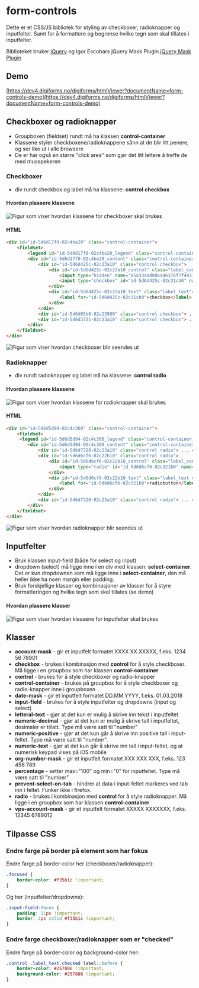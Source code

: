 # form-controls

Dette er et CSS/JS bibliotek for styling av checkboxer, radioknapper og inputfelter.
Samt for å formattere og begrense hvilke tegn som skal tillates i inputfelter.

Biblioteket bruker [jQuery](https://jquery.com/) og Igor Escobars jQuery Mask Plugin [jQuery Mask Plugin](https://igorescobar.github.io/jQuery-Mask-Plugin/)

## Demo
[https://dev4.digiforms.no/digiforms/htmlViewer?documentName=form-controls-demo](https://dev4.digiforms.no/digiforms/htmlViewer?documentName=form-controls-demo)

## Checkboxer og radioknapper
* Groupboxen (fieldset) rundt må ha klassen **control-container**
* Klassene styler checkboxene/radioknappene sånn at de blir litt penere, og ser like ut i alle browsere
* De er har også en større "click area" som gjør det litt lettere å treffe de med musepekeren

### Checkboxer
* div rundt checkbox og label må ha klassene: **control** **checkbox**

#### Hvordan plassere klassene
![Figur som viser hvordan klassene for checkboxer skal brukes](https://rawgit.com/MetafocusAS/form-controls/master/images/drawing-checkboxer.svg)

#### HTML
```html
<div id="id-5d6d17f0-02c4be20" class="control-container">
	<fieldset>
		<legend id="id-5d6d17f0-02c4be20_legend" class="control-container_legend">Checkboxer</legend>
		<div id="id-5d6d17f0-02c4be20_content" class="control-container_content">
			<div id="id-5d6d425c-02c23a10" class="control checkbox">
				<div id="id-5d6d425c-02c23a10_control" class="label_control">
					<input type="hidden" name="85a33aad006a46376f7f49375f2cbfd3" value="">
					<input type="checkbox" id="id-5d6d425c-02c31cb0" name="85a33aad006a46376f7f49375f2cbfd3" value="true">
				</div>
				<div id="id-5d6d425c-02c23a10_text" class="label_text">
					<label for="id-5d6d425c-02c31cb0">checkbox</label>
				</div>
			</div>
			<div id="id-5d6d05b0-02c23990" class="control checkbox"> ... </div>
			<div id="id-5d6d3721-02c23a10" class="control checkbox"> ... </div>
		</div>
	</fieldset>
</div>
```
![Figur som viser hvordan checkboxer blir seendes ut](https://rawgit.com/MetafocusAS/form-controls/master/images/screenshot-checkboxes.PNG)

### Radioknapper
* div rundt radioknapper og label må ha klassene: **control** **radio**

#### Hvordan plassere klassene
![Figur som viser hvordan klassene for radioknapper skal brukes](https://rawgit.com/MetafocusAS/form-controls/master/images/drawing-radios.svg)

#### HTML
``` html
<div id="id-5d6d5d94-02c4c360" class="control-container">
	<fieldset>
	 <legend id="id-5d6d5d94-02c4c360_legend" class="control-container_legend">Radioknapper</legend>
		<div id="id-5d6d5d94-02c4c360_content" class="control-container_content">
			<div id="id-5d6d7320-02c23a10" class="control radio"> ... </div>
			<div id="id-5d6d6cf6-02c22b10" class="control radio">
				<div id="id-5d6d6cf6-02c22b10_control" class="label_control">
					<input type="radio" id="id-5d6d6cf6-02c321b0" name="05ec796a9303eae972e7cf170de72aeb" value="'first'">
				</div>
				<div id="id-5d6d6cf6-02c22b10_text" class="label_text checked">
					<label for="id-5d6d6cf6-02c321b0">radiobutton</label>
				</div>
			</div>
			<div id="id-5d6d7320-02c23a10" class="control radio"> ... </div>
		</div>
	</fieldset>
</div>
```

![Figur som viser hvordan radioknapper blir seendes ut](https://rawgit.com/MetafocusAS/form-controls/master/images/screenshot-radios.PNG)

## Inputfelter
* Bruk klassen input-field (både for select og input)
* dropdown (select) må ligge inne i en div med klassen: **select-container**. Det er kun dropdownen som må ligge inne i **select-container**, den må heller ikke ha noen margin eller padding.
* Bruk forskjellige klasser og kombinasjoner av klasser for å styre formatteringen og hvilke tegn som skal tillates (se demo)

#### Hvordan plassere klasser
![Figur som viser hvordan klassene for inputfelter skal brukes](https://rawgit.com/MetafocusAS/form-controls/master/images/drawing-input-plain.svg)

## Klasser
* **account-mask** - gir et inputfelt formatet XXXX XX XXXXX, f.eks. 1234 56 78901
* **checkbox** - brukes i kombinasjon med **control** for å style checkboxer. Må ligge i en groupbox som har klassen **control-container**
* **control** - brukes for å style checkboxer og radio-knapper
* **control-container** - brukes på groupbox for å style checkboxer og radio-knapper inne i groupboxen
* **date-mask** - gir et inputfelt formatet DD.MM.YYYY, f.eks. 01.03.2018
* **input-field** - brukes for å style inputfelter og dropdowns (input og select)
* **letteral-text** - gjør at det kun er mulig å skrive inn tekst i inputfeltet
* **numeric-decimal** - gjør at det kun er mulig å skrive tall i inputfeltet, desimaler er tillatt. Type må være satt til "number"
* **numeric-positive** - gjør at det kun går å skrive inn positive tall i input-feltet. Type må være satt til "number".
* **numeric-text** - gjør at det kun går å skrive inn tall i input-feltet, og at numerisk keypad vises på iOS mobile
* **org-number-mask** - gir et inputfelt formatet XXX XXX XXX, f.eks. 123 456 789
* **percentage** - setter max="100" og min="0" for inputfeltet. Type må være satt til "number"
* **prevent-select-on-tab** - hindrer at data i input-feltet markeres ved tab inn i feltet. Funker ikke i firefox.
* **radio** - brukes i kombinasjon med **control** for å style radioknapper. Må ligge i en groupbox som har klassen **control-container**
* **vps-account-mask** - gir et inputfelt formatet XXXXX XXXXXXX, f.eks. 12345 6789012

## Tilpasse CSS
### Endre farge på border på element som har fokus
Endre farge på border-color her (checkboxer/radioknapper):
```css
.focused {
	border-color: #f35b1c !important;
}
```

Og her (inputfelter/dropdowns):
```css
.input-field:focus {
	padding: 11px !important;
	border: 2px solid #f35b1c !important;
}
```

### Endre farge checkboxer/radioknapper som er "checked"
Endre farge på border-color og background-color her:
```css
.control .label_text.checked label::before {
	border-color: #257886 !important;
	background-color: #257886 !important;
}
```
